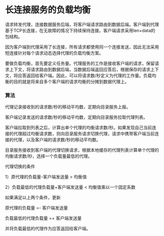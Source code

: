 # 长连接服务的负载均衡

请求转发代理，连接数据服务后端，将客户端请求路由到数据后端。客户端到代理基于TCP长连接，在无故障的情况下持续保持连接。客户端请求采用len+data的包结构。

因为客户端到代理采用了长连接，所有请求都使用同一个连接发送，因此无法采用短连接针对每个请求动态选择代理的负载均衡方案。

要做负载均衡，首先要定义任务量。代理服务的工作是接收客户端的请求，保留请求上下文，将请求路由到数据后端，当数据后端返回应答后，根据保存的请求上下文，将应答返回给客户端。因此，可以将请求数/秒定义为代理的工作量。负载均衡的目的就是将来自多个客户端的请求均衡的分摊到数据代理上。

### 算法

代理记录接收到的请求数/秒的移动平均数，定期向目录服务上报。

客户端记录发送的请求数/秒的移动平均数，定期向目录服务拉取代理列表。

客户端拉取到列表之后，计算出单个代理的均衡请求数/秒。如果发现自己当前连接的代理超过均衡请求数，则向目录服务请求切换代理，请求中携带客户端当前连接的代理，以及客户端的请求数/秒的移动平均数。

目录服务接收到客户端的代理切换请求，根据本地缓存的代理列表计算单个代理的均衡请求数/秒，选择一个负载量最低的代理。

代理切换的条件

1）原代理的负载量-客户端发送量 > 均衡值

2）负载最低的代理负载量+客户端发送量 < 均衡值乘以一个固定系数

如果满足以上两个条件，更新

原代理的负载量 =- 客户端发送量

负载最低的代理负载量 =+ 客户端发送量

并将负载最低的代理作为应答返回给客户端。










































































